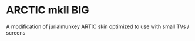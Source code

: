 ARCTIC mkII   BIG
===========

A modification of jurialmunkey ARTIC skin optimized to use with small TVs / screens
